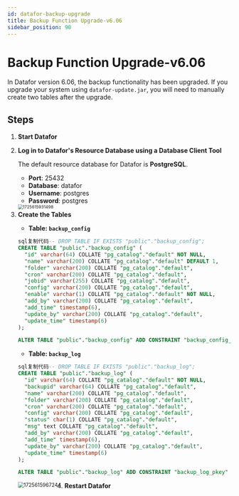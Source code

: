 ```yaml
---
id: datafor-backup-upgrade
title: Backup Function Upgrade-v6.06
sidebar_position: 90
---
```


# Backup Function Upgrade-v6.06

In Datafor version 6.06, the backup functionality has been upgraded. If you upgrade your system using `datafor-update.jar`, you will need to manually create two tables after the upgrade.

## Steps

1. **Start Datafor**

2. **Log in to Datafor's Resource Database using a Database Client Tool**

   The default resource database for Datafor is **PostgreSQL**.

   - **Port**: 25432
   - **Database**: datafor
   - **Username**: postgres
   - **Password**: postgres

   <img src="D:\github_projects\docs\static\img\en\datafor\setup\1725615931498.png" alt="1725615931498" style="float: left; margin-right: 10px; zoom: 67%;" />

3. **Create the Tables**

   - **Table: `backup_config`**

   ```sql
   sql复制代码-- DROP TABLE IF EXISTS "public"."backup_config";
   CREATE TABLE "public"."backup_config" (
     "id" varchar(64) COLLATE "pg_catalog"."default" NOT NULL,
     "name" varchar(200) COLLATE "pg_catalog"."default" DEFAULT 1,
     "folder" varchar(200) COLLATE "pg_catalog"."default",
     "cron" varchar(200) COLLATE "pg_catalog"."default",
     "jobid" varchar(255) COLLATE "pg_catalog"."default",
     "config" varchar(200) COLLATE "pg_catalog"."default",
     "enable" varchar(1) COLLATE "pg_catalog"."default" NOT NULL,
     "add_by" varchar(200) COLLATE "pg_catalog"."default",
     "add_time" timestamp(6),
     "update_by" varchar(200) COLLATE "pg_catalog"."default",
     "update_time" timestamp(6)
   );
   
   ALTER TABLE "public"."backup_config" ADD CONSTRAINT "backup_config_pkey" PRIMARY KEY ("id");
   ```

   - **Table: `backup_log`**

   ```sql
   sql复制代码-- DROP TABLE IF EXISTS "public"."backup_log";
   CREATE TABLE "public"."backup_log" (
     "id" varchar(64) COLLATE "pg_catalog"."default" NOT NULL,
     "backupid" varchar(64) COLLATE "pg_catalog"."default",
     "name" varchar(200) COLLATE "pg_catalog"."default",
     "folder" varchar(200) COLLATE "pg_catalog"."default",
     "cron" varchar(200) COLLATE "pg_catalog"."default",
     "config" varchar(200) COLLATE "pg_catalog"."default",
     "status" char(1) COLLATE "pg_catalog"."default",
     "msg" text COLLATE "pg_catalog"."default",
     "add_by" varchar(200) COLLATE "pg_catalog"."default",
     "add_time" timestamp(6),
     "update_by" varchar(200) COLLATE "pg_catalog"."default",
     "update_time" timestamp(6)
   );
   
   ALTER TABLE "public"."backup_log" ADD CONSTRAINT "backup_log_pkey" PRIMARY KEY ("id");
   ```
   <img src="D:\github_projects\docs\static\img\en\datafor\setup\1725615967244.png" alt="1725615967244" style="float: left; margin-right: 10px; zoom: 80%;" />

4. **Restart Datafor**